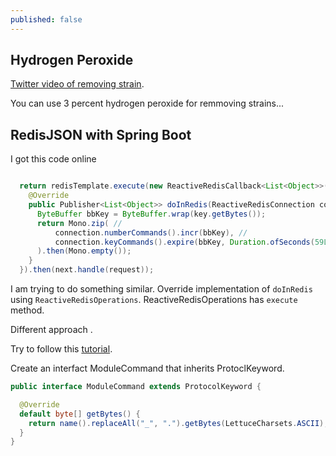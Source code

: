 ```yaml
---
published: false
---
```

## Hydrogen Peroxide

[Twitter video of removing strain](https://twitter.com/chemicalsreacts/status/1571069901716197376). 

You can use 3 percent hydrogen peroxide for remmoving strains...


## RedisJSON with Spring Boot

I got this code online

```java

  return redisTemplate.execute(new ReactiveRedisCallback<List<Object>>() {
    @Override
    public Publisher<List<Object>> doInRedis(ReactiveRedisConnection connection) throws DataAccessException {
      ByteBuffer bbKey = ByteBuffer.wrap(key.getBytes());
      return Mono.zip( //
          connection.numberCommands().incr(bbKey), //
          connection.keyCommands().expire(bbKey, Duration.ofSeconds(59L)) //
      ).then(Mono.empty());
    }
  }).then(next.handle(request));
```

I am trying to do something similar. Override implementation of `doInRedis` using `ReactiveRedisOperations`. ReactiveRedisOperations has `execute` method.

Different approach . 

Try to follow this [tutorial](https://stackoverflow.com/questions/61062171/spring-data-redis-support-for-modules). 

Create an interfact ModuleCommand that inherits ProtoclKeyword. 

```java
public interface ModuleCommand extends ProtocolKeyword {

  @Override
  default byte[] getBytes() {
    return name().replaceAll("_", ".").getBytes(LettuceCharsets.ASCII);
  }
}
```